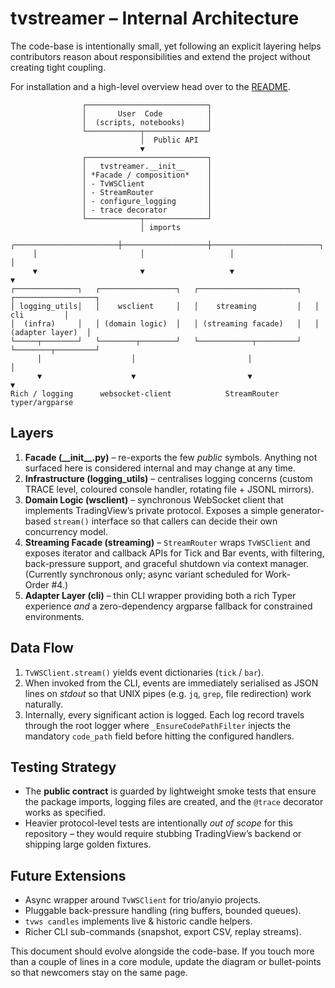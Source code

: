 tvstreamer – Internal Architecture
=================================

The code-base is intentionally small, yet following an explicit layering helps
contributors reason about responsibilities and extend the project without
creating tight coupling.

For installation and a high-level overview head over to the [README](../README.md).

```
                ┌───────────────────────────┐
                │       User  Code          │
                │  (scripts, notebooks)     │
                └────────────┬──────────────┘
                             │  Public API
                             ▼
                ┌───────────────────────────┐
                │   tvstreamer.__init__     │
                │ *Facade / composition*    │
                │ - TvWSClient              │
                │ - StreamRouter            │
                │ - configure_logging       │
                │ - trace decorator         │
                └────────────┬──────────────┘
                             │ imports
     ┌───────────────────────┼───────────────────┼────────────────────────┐
     │                       │                   │                        │
     ▼                       ▼                   ▼                        ▼
┌──────────────┐   ┌─────────────────┐   ┌──────────────────────┐   ┌──────────────────┐
│ logging_utils│   │    wsclient     │   │    streaming         │   │      cli         │
│  (infra)     │   │ (domain logic)  │   │ (streaming facade)   │   │ (adapter layer)  │
└─────┬────────┘   └────────┬────────┘   └────────────┬─────────┘   └────────┬─────────┘
      │                    │                         │                         │
      ▼                    ▼                         ▼                         ▼
Rich / logging      websocket-client            StreamRouter               typer/argparse
```

Layers
------

1. **Facade (\_\_init\_\_.py)** – re-exports the few *public* symbols.  Anything
   not surfaced here is considered internal and may change at any time.
2. **Infrastructure (logging_utils)** – centralises logging concerns (custom
   TRACE level, coloured console handler, rotating file + JSONL mirrors).
3. **Domain Logic (wsclient)** – synchronous WebSocket client that implements
   TradingView’s private protocol.  Exposes a simple generator-based `stream()`
   interface so that callers can decide their own concurrency model.
4. **Streaming Facade (streaming)** – `StreamRouter` wraps `TvWSClient` and
   exposes iterator and callback APIs for Tick and Bar events, with filtering,
   back-pressure support, and graceful shutdown via context manager.
   (Currently synchronous only; async variant scheduled for Work-Order #4.)
5. **Adapter Layer (cli)** – thin CLI wrapper providing both a rich Typer
   experience *and* a zero-dependency argparse fallback for constrained
   environments.

Data Flow
---------

1. `TvWSClient.stream()` yields event dictionaries (`tick` / `bar`).
2. When invoked from the CLI, events are immediately serialised as JSON lines
   on *stdout* so that UNIX pipes (e.g. `jq`, `grep`, file redirection) work
   naturally.
3. Internally, every significant action is logged.  Each log record travels
   through the root logger where `_EnsureCodePathFilter` injects the mandatory
   `code_path` field before hitting the configured handlers.

Testing Strategy
----------------

* The **public contract** is guarded by lightweight smoke tests that ensure the
  package imports, logging files are created, and the `@trace` decorator works
  as specified.
* Heavier protocol-level tests are intentionally *out of scope* for this
  repository – they would require stubbing TradingView’s backend or shipping
  large golden fixtures.

Future Extensions
-----------------

* Async wrapper around `TvWSClient` for trio/anyio projects.
* Pluggable back-pressure handling (ring buffers, bounded queues).
* `tvws candles` implements live & historic candle helpers.
* Richer CLI sub-commands (snapshot, export CSV, replay streams).

This document should evolve alongside the code-base.  If you touch more than a
couple of lines in a core module, update the diagram or bullet-points so that
newcomers stay on the same page.
